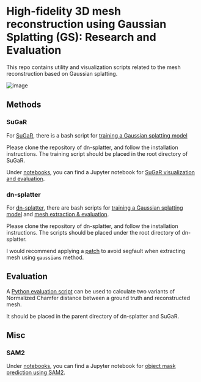 # High-fidelity 3D mesh reconstruction using Gaussian Splatting (GS): Research and Evaluation

This repo contains utility and visualization scripts related to the mesh reconstruction based on Gaussian splatting.

![image](https://github.com/user-attachments/assets/032238cc-0e75-4464-a49f-9485bbdb1484)


## Methods

### SuGaR

For [SuGaR](https://github.com/Anttwo/SuGaR), there is a bash script for [training a Gaussian splatting model](https://github.com/highrut/3dgs-reconstruction/blob/main/sugar/train.sh)

Please clone the repository of dn-splatter, and follow the installation instructions. 
The training script should be placed in the root directory of SuGaR.

Under [notebooks](https://github.com/highrut/3dgs-reconstruction/blob/main/notebooks), you can find a Jupyter notebook for [SuGaR visualization and evaluation](https://github.com/highrut/3dgs-reconstruction/blob/main/notebooks/view_sugar_results.ipynb).


### dn-splatter

For [dn-splatter](https://github.com/maturk/dn-splatter/), there are bash scripts for [training a Gaussian splatting model](https://github.com/highrut/3dgs-reconstruction/blob/main/dn-splatter/train.sh) and [mesh extraction & evaluation](https://github.com/highrut/3dgs-reconstruction/blob/main/dn-splatter/extract_mesh.sh).

Please clone the repository of dn-splatter, and follow the installation instructions. 
The scripts should be placed under the root directory of dn-splatter.

I would recommend applying a [patch](https://github.com/highrut/3dgs-reconstruction/blob/main/dn-splatter.patch) to avoid segfault when extracting mesh using ```gaussians``` method.


## Evaluation

A [Python evaluation script](https://github.com/highrut/3dgs-reconstruction/blob/main/evaluate.py) can be used to calculate two variants of Normalized Chamfer distance between a ground truth and reconstructed mesh.

It should be placed in the parent directory of dn-splatter and SuGaR.

## Misc

### SAM2

Under [notebooks](https://github.com/highrut/3dgs-reconstruction/blob/main/notebooks), you can find a Jupyter notebook for
[object mask prediction using SAM2](https://github.com/highrut/3dgs-reconstruction/blob/main/notebooks/video_predictor_example.ipynb).
